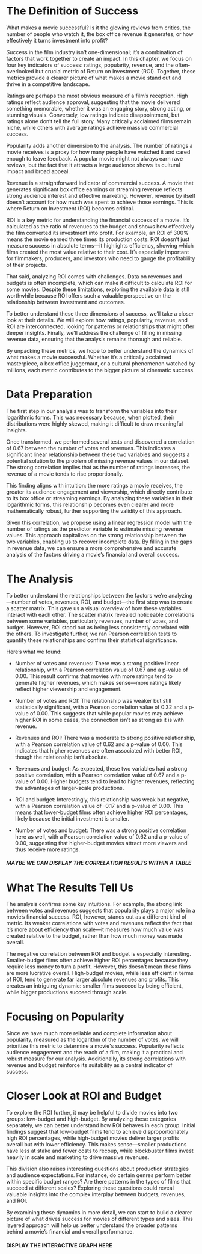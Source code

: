 # The Definition of Success

What makes a movie successful? Is it the glowing reviews from critics, the number of people who watch it, the box office revenue it generates, or how effectively it turns investment into profit? 

Success in the film industry isn’t one-dimensional; it’s a combination of factors that work together to create an impact. In this chapter, we focus on four key indicators of success: ratings, popularity, revenue, and the often-overlooked but crucial metric of Return on Investment (ROI). Together, these metrics provide a clearer picture of what makes a movie stand out and thrive in a competitive landscape.

Ratings are perhaps the most obvious measure of a film’s reception. High ratings reflect audience approval, suggesting that the movie delivered something memorable, whether it was an engaging story, strong acting, or stunning visuals. Conversely, low ratings indicate disappointment, but ratings alone don’t tell the full story. Many critically acclaimed films remain niche, while others with average ratings achieve massive commercial success.

Popularity adds another dimension to the analysis. The number of ratings a movie receives is a proxy for how many people have watched it and cared enough to leave feedback. A popular movie might not always earn rave reviews, but the fact that it attracts a large audience shows its cultural impact and broad appeal.

Revenue is a straightforward indicator of commercial success. A movie that generates significant box office earnings or streaming revenue reflects strong audience interest and effective marketing. However, revenue by itself doesn’t account for how much was spent to achieve those earnings. This is where Return on Investment (ROI) becomes critical.

ROI is a key metric for understanding the financial success of a movie. It’s calculated as the ratio of revenues to the budget and shows how effectively the film converted its investment into profit. For example, an ROI of 300% means the movie earned three times its production costs. ROI doesn’t just measure success in absolute terms—it highlights efficiency, showing which films created the most value relative to their cost. It’s especially important for filmmakers, producers, and investors who need to gauge the profitability of their projects.

That said, analyzing ROI comes with challenges. Data on revenues and budgets is often incomplete, which can make it difficult to calculate ROI for some movies. Despite these limitations, exploring the available data is still worthwhile because ROI offers such a valuable perspective on the relationship between investment and outcomes.

To better understand these three dimensions of success, we’ll take a closer look at their details. We will explore how ratings, popularity, revenue, and ROI are interconnected, looking for patterns or relationships that might offer deeper insights. Finally, we’ll address the challenge of filling in missing revenue data, ensuring that the analysis remains thorough and reliable.

By unpacking these metrics, we hope to better understand the dynamics of what makes a movie successful. Whether it’s a critically acclaimed masterpiece, a box office juggernaut, or a cultural phenomenon watched by millions, each metric contributes to the bigger picture of cinematic success.


# Data Preparation

The first step in our analysis was to transform the variables into their logarithmic forms. This was necessary because, when plotted, their distributions were highly skewed, making it difficult to draw meaningful insights.

Once transformed, we performed several tests and discovered a correlation of 0.67 between the number of votes and revenues. This indicates a significant linear relationship between these two variables and suggests a potential solution to the problem of missing revenue values in our dataset. The strong correlation implies that as the number of ratings increases, the revenue of a movie tends to rise proportionally.

This finding aligns with intuition: the more ratings a movie receives, the greater its audience engagement and viewership, which directly contribute to its box office or streaming earnings. By analyzing these variables in their logarithmic forms, this relationship becomes even clearer and more mathematically robust, further supporting the validity of this approach.

Given this correlation, we propose using a linear regression model with the number of ratings as the predictor variable to estimate missing revenue values. This approach capitalizes on the strong relationship between the two variables, enabling us to recover incomplete data. By filling in the gaps in revenue data, we can ensure a more comprehensive and accurate analysis of the factors driving a movie’s financial and overall success.


#  The Analysis

To better understand the relationships between the factors we’re analyzing—number of votes, revenues, ROI, and budget—the first step was to create a scatter matrix. This gave us a visual overview of how these variables interact with each other. The scatter matrix revealed noticeable correlations between some variables, particularly revenues, number of votes, and budget. However, ROI stood out as being less consistently correlated with the others. To investigate further, we ran Pearson correlation tests to quantify these relationships and confirm their statistical significance.

Here’s what we found:

- Number of votes and revenues: There was a strong positive linear relationship, with a Pearson correlation value of 0.67 and a p-value of 0.00. This result confirms that movies with more ratings tend to generate higher revenues, which makes sense—more ratings likely reflect higher viewership and engagement.

- Number of votes and ROI: The relationship was weaker but still statistically significant, with a Pearson correlation value of 0.32 and a p-value of 0.00. This suggests that while popular movies may achieve higher ROI in some cases, the connection isn’t as strong as it is with revenue.

- Revenues and ROI: There was a moderate to strong positive relationship, with a Pearson correlation value of 0.62 and a p-value of 0.00. This indicates that higher revenues are often associated with better ROI, though the relationship isn’t absolute.

- Revenues and budget: As expected, these two variables had a strong positive correlation, with a Pearson correlation value of 0.67 and a p-value of 0.00. Higher budgets tend to lead to higher revenues, reflecting the advantages of larger-scale productions.

- ROI and budget: Interestingly, this relationship was weak but negative, with a Pearson correlation value of -0.17 and a p-value of 0.00. This means that lower-budget films often achieve higher ROI percentages, likely because the initial investment is smaller.

- Number of votes and budget: There was a strong positive correlation here as well, with a Pearson correlation value of 0.62 and a p-value of 0.00, suggesting that higher-budget movies attract more viewers and thus receive more ratings.

##### MAYBE WE CAN DISPLAY THE CORRELATION RESULTS WITHIN A TABLE

# What The Results Tell Us
The analysis confirms some key intuitions. For example, the strong link between votes and revenues suggests that popularity plays a major role in a movie’s financial success. ROI, however, stands out as a different kind of metric. Its weaker correlations with votes and revenues reflect the fact that it’s more about efficiency than scale—it measures how much value was created relative to the budget, rather than how much money was made overall.

The negative correlation between ROI and budget is especially interesting. Smaller-budget films often achieve higher ROI percentages because they require less money to turn a profit. However, this doesn’t mean these films are more lucrative overall. High-budget movies, while less efficient in terms of ROI, tend to generate far larger absolute revenues and profits. This creates an intriguing dynamic: smaller films succeed by being efficient, while bigger productions succeed through scale.

# Focusing on Popularity

Since we have much more reliable and complete information about popularity, measured as the logarithm of the number of votes, we will prioritize this metric to determine a movie's success. Popularity reflects audience engagement and the reach of a film, making it a practical and robust measure for our analysis. Additionally, its strong correlations with revenue and budget reinforce its suitability as a central indicator of success.


#  Closer Look at ROI and Budget
To explore the ROI further, it may be helpful to divide movies into two groups: low-budget and high-budget. By analyzing these categories separately, we can better understand how ROI behaves in each group. Initial findings suggest that low-budget films tend to achieve disproportionately high ROI percentages, while high-budget movies deliver larger profits overall but with lower efficiency. This makes sense—smaller productions have less at stake and fewer costs to recoup, while blockbuster films invest heavily in scale and marketing to drive massive revenues.

This division also raises interesting questions about production strategies and audience expectations. For instance, do certain genres perform better within specific budget ranges? Are there patterns in the types of films that succeed at different scales? Exploring these questions could reveal valuable insights into the complex interplay between budgets, revenues, and ROI.

By examining these dynamics in more detail, we can start to build a clearer picture of what drives success for movies of different types and sizes. This layered approach will help us better understand the broader patterns behind a movie’s financial and overall performance.

#### DISPLAY THE INTERACTIVE GRAPH HERE



